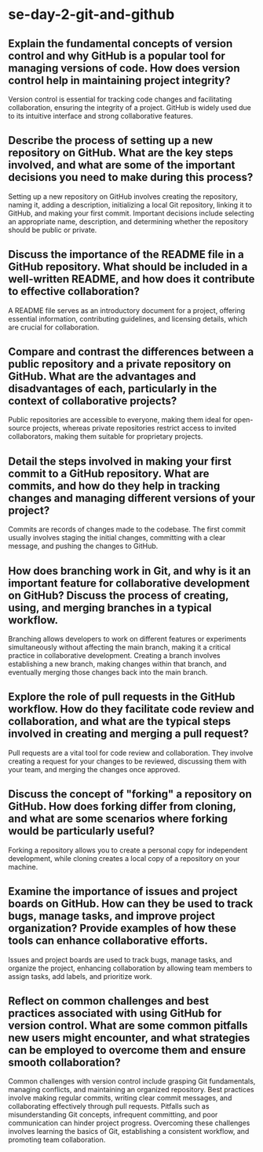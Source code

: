 # se-day-2-git-and-github
## Explain the fundamental concepts of version control and why GitHub is a popular tool for managing versions of code. How does version control help in maintaining project integrity?
Version control is essential for tracking code changes and facilitating collaboration, ensuring the integrity of a project. GitHub is widely used due to its intuitive interface and strong collaborative features.

## Describe the process of setting up a new repository on GitHub. What are the key steps involved, and what are some of the important decisions you need to make during this process?
 Setting up a new repository on GitHub involves creating the repository, naming it, adding a description, initializing a local Git repository, linking it to GitHub, and making your first commit. Important decisions include selecting an appropriate name, description, and determining whether the repository should be public or private.

## Discuss the importance of the README file in a GitHub repository. What should be included in a well-written README, and how does it contribute to effective collaboration?
 A README file serves as an introductory document for a project, offering essential information, contributing guidelines, and licensing details, which are crucial for collaboration.

## Compare and contrast the differences between a public repository and a private repository on GitHub. What are the advantages and disadvantages of each, particularly in the context of collaborative projects?
Public repositories are accessible to everyone, making them ideal for open-source projects, whereas private repositories restrict access to invited collaborators, making them suitable for proprietary projects.

## Detail the steps involved in making your first commit to a GitHub repository. What are commits, and how do they help in tracking changes and managing different versions of your project?
Commits are records of changes made to the codebase. The first commit usually involves staging the initial changes, committing with a clear message, and pushing the changes to GitHub.

## How does branching work in Git, and why is it an important feature for collaborative development on GitHub? Discuss the process of creating, using, and merging branches in a typical workflow.
Branching allows developers to work on different features or experiments simultaneously without affecting the main branch, making it a critical practice in collaborative development. Creating a branch involves establishing a new branch, making changes within that branch, and eventually merging those changes back into the main branch.

## Explore the role of pull requests in the GitHub workflow. How do they facilitate code review and collaboration, and what are the typical steps involved in creating and merging a pull request?
Pull requests are a vital tool for code review and collaboration. They involve creating a request for your changes to be reviewed, discussing them with your team, and merging the changes once approved.

## Discuss the concept of "forking" a repository on GitHub. How does forking differ from cloning, and what are some scenarios where forking would be particularly useful?
 Forking a repository allows you to create a personal copy for independent development, while cloning creates a local copy of a repository on your machine.

## Examine the importance of issues and project boards on GitHub. How can they be used to track bugs, manage tasks, and improve project organization? Provide examples of how these tools can enhance collaborative efforts.
Issues and project boards are used to track bugs, manage tasks, and organize the project, enhancing collaboration by allowing team members to assign tasks, add labels, and prioritize work.

## Reflect on common challenges and best practices associated with using GitHub for version control. What are some common pitfalls new users might encounter, and what strategies can be employed to overcome them and ensure smooth collaboration?
Common challenges with version control include grasping Git fundamentals, managing conflicts, and maintaining an organized repository. Best practices involve making regular commits, writing clear commit messages, and collaborating effectively through pull requests. Pitfalls such as misunderstanding Git concepts, infrequent committing, and poor communication can hinder project progress. Overcoming these challenges involves learning the basics of Git, establishing a consistent workflow, and promoting team collaboration.
